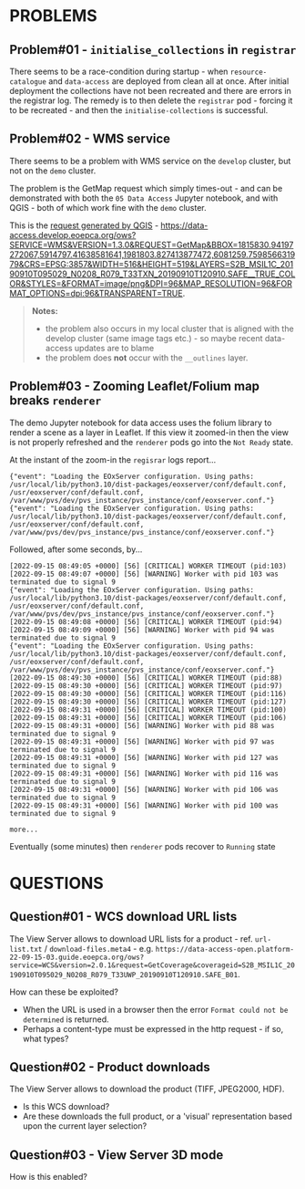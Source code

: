 
# PROBLEMS

## **Problem#01** - `initialise_collections` in `registrar`

There seems to be a race-condition during startup - when `resource-catalogue` and `data-access` are deployed from clean all at once. After initial deployment the collections have not been recreated and there are errors in the registrar log. The remedy is to then delete the `registrar` pod - forcing it to be recreated - and then the `initialise-collections` is successful.

## **Problem#02** - WMS service

There seems to be a problem with WMS service on the `develop` cluster, but not on the `demo` cluster.

The problem is the GetMap request which simply times-out - and can be demonstrated with both the `05 Data Access` Jupyter notebook, and with QGIS - both of which work fine with the `demo` cluster.

This is the [request generated by QGIS](https://data-access.develop.eoepca.org/ows?SERVICE=WMS&VERSION=1.3.0&REQUEST=GetMap&BBOX=1815830.94197272067,5914797.41638581641,1981803.827413877472,6081259.759856631979&CRS=EPSG:3857&WIDTH=516&HEIGHT=519&LAYERS=S2B_MSIL1C_20190910T095029_N0208_R079_T33TXN_20190910T120910.SAFE__TRUE_COLOR&STYLES=&FORMAT=image/png&DPI=96&MAP_RESOLUTION=96&FORMAT_OPTIONS=dpi:96&TRANSPARENT=TRUE) - https://data-access.develop.eoepca.org/ows?SERVICE=WMS&VERSION=1.3.0&REQUEST=GetMap&BBOX=1815830.94197272067,5914797.41638581641,1981803.827413877472,6081259.759856631979&CRS=EPSG:3857&WIDTH=516&HEIGHT=519&LAYERS=S2B_MSIL1C_20190910T095029_N0208_R079_T33TXN_20190910T120910.SAFE__TRUE_COLOR&STYLES=&FORMAT=image/png&DPI=96&MAP_RESOLUTION=96&FORMAT_OPTIONS=dpi:96&TRANSPARENT=TRUE.

> **Notes:**
> * the problem also occurs in my local cluster that is aligned with the develop cluster (same image tags etc.) - so maybe recent data-access updates are to blame
> * the problem does **not** occur with the `__outlines` layer.

## **Problem#03** - Zooming Leaflet/Folium map breaks `renderer`

The demo Jupyter notebook for data access uses the folium library to render a scene as a layer in Leaflet. If this view it zoomed-in then the view is not properly refreshed and the `renderer` pods go into the `Not Ready` state.

At the instant of the zoom-in the `regisrar` logs report...

```
{"event": "Loading the EOxServer configuration. Using paths: /usr/local/lib/python3.10/dist-packages/eoxserver/conf/default.conf, /usr/eoxserver/conf/default.conf, /var/www/pvs/dev/pvs_instance/pvs_instance/conf/eoxserver.conf."}
{"event": "Loading the EOxServer configuration. Using paths: /usr/local/lib/python3.10/dist-packages/eoxserver/conf/default.conf, /usr/eoxserver/conf/default.conf, /var/www/pvs/dev/pvs_instance/pvs_instance/conf/eoxserver.conf."}
```

Followed, after some seconds, by...

```
[2022-09-15 08:49:05 +0000] [56] [CRITICAL] WORKER TIMEOUT (pid:103)
[2022-09-15 08:49:07 +0000] [56] [WARNING] Worker with pid 103 was terminated due to signal 9
{"event": "Loading the EOxServer configuration. Using paths: /usr/local/lib/python3.10/dist-packages/eoxserver/conf/default.conf, /usr/eoxserver/conf/default.conf, /var/www/pvs/dev/pvs_instance/pvs_instance/conf/eoxserver.conf."}
[2022-09-15 08:49:08 +0000] [56] [CRITICAL] WORKER TIMEOUT (pid:94)
[2022-09-15 08:49:09 +0000] [56] [WARNING] Worker with pid 94 was terminated due to signal 9
{"event": "Loading the EOxServer configuration. Using paths: /usr/local/lib/python3.10/dist-packages/eoxserver/conf/default.conf, /usr/eoxserver/conf/default.conf, /var/www/pvs/dev/pvs_instance/pvs_instance/conf/eoxserver.conf."}
[2022-09-15 08:49:30 +0000] [56] [CRITICAL] WORKER TIMEOUT (pid:88)
[2022-09-15 08:49:30 +0000] [56] [CRITICAL] WORKER TIMEOUT (pid:97)
[2022-09-15 08:49:30 +0000] [56] [CRITICAL] WORKER TIMEOUT (pid:116)
[2022-09-15 08:49:30 +0000] [56] [CRITICAL] WORKER TIMEOUT (pid:127)
[2022-09-15 08:49:31 +0000] [56] [CRITICAL] WORKER TIMEOUT (pid:100)
[2022-09-15 08:49:31 +0000] [56] [CRITICAL] WORKER TIMEOUT (pid:106)
[2022-09-15 08:49:31 +0000] [56] [WARNING] Worker with pid 88 was terminated due to signal 9
[2022-09-15 08:49:31 +0000] [56] [WARNING] Worker with pid 97 was terminated due to signal 9
[2022-09-15 08:49:31 +0000] [56] [WARNING] Worker with pid 127 was terminated due to signal 9
[2022-09-15 08:49:31 +0000] [56] [WARNING] Worker with pid 116 was terminated due to signal 9
[2022-09-15 08:49:31 +0000] [56] [WARNING] Worker with pid 106 was terminated due to signal 9
[2022-09-15 08:49:31 +0000] [56] [WARNING] Worker with pid 100 was terminated due to signal 9

more...
```

Eventually (some minutes) then `renderer` pods recover to `Running` state


# QUESTIONS

## Question#01 - WCS download URL lists

The View Server allows to download URL lists for a product - ref. `url-list.txt` / `download-files.meta4` - e.g. `https://data-access-open.platform-22-09-15-03.guide.eoepca.org/ows?service=WCS&version=2.0.1&request=GetCoverage&coverageid=S2B_MSIL1C_20190910T095029_N0208_R079_T33UWP_20190910T120910.SAFE_B01`.

How can these be exploited?

* When the URL is used in a browser then the error `Format could not be determined` is returned.
* Perhaps a content-type must be expressed in the http request - if so, what types?

## Question#02 - Product downloads

The View Server allows to download the product (TIFF, JPEG2000, HDF).

* Is this WCS download?
* Are these downloads the full product, or a 'visual' representation based upon the current layer selection?

## Question#03 - View Server 3D mode

How is this enabled?
